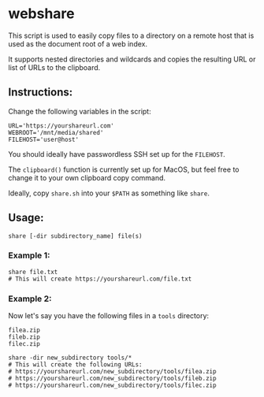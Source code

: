 # webshare

This script is used to easily copy files to a directory on a remote host that is used as the document root of a web index.

It supports nested directories and wildcards and copies the resulting URL or list of URLs to the clipboard.

## Instructions:

Change the following variables in the script:

```
URL='https://yourshareurl.com'
WEBROOT='/mnt/media/shared'
FILEHOST='user@host'
```

You should ideally have passwordless SSH set up for the `FILEHOST`.

The `clipboard()` function is currently set up for MacOS, but feel free to change it to your own clipboard copy command.

Ideally, copy `share.sh` into your `$PATH` as something like `share`.

## Usage:

```
share [-dir subdirectory_name] file(s)
```

### Example 1:

```
share file.txt
# This will create https://yourshareurl.com/file.txt
```

### Example 2:

Now let's say you have the following files in a `tools` directory:
```
filea.zip
fileb.zip
filec.zip
```

```
share -dir new_subdirectory tools/*
# This will create the following URLs:
# https://yourshareurl.com/new_subdirectory/tools/filea.zip
# https://yourshareurl.com/new_subdirectory/tools/fileb.zip
# https://yourshareurl.com/new_subdirectory/tools/filec.zip
```

